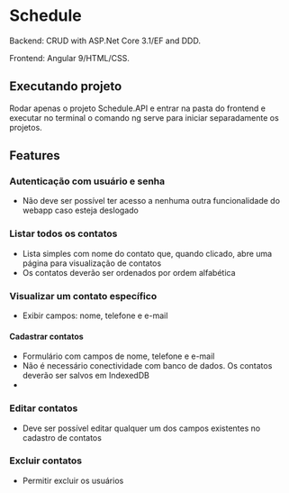 # Schedule
Backend: CRUD with ASP.Net Core 3.1/EF and DDD.

Frontend: Angular 9/HTML/CSS.

## Executando projeto
Rodar apenas o projeto Schedule.API e entrar na pasta do frontend e executar no terminal o comando ng serve para iniciar separadamente os projetos.
 
## Features

### Autenticação com usuário e senha

- Não deve ser possível ter acesso a nenhuma outra funcionalidade do webapp caso esteja deslogado

### Listar todos os contatos

- Lista simples com nome do contato que, quando clicado, abre uma página para visualização de contatos
- Os contatos deverão ser ordenados por ordem alfabética

### Visualizar um contato específico

- Exibir campos: nome, telefone e e-mail

#### Cadastrar contatos

- Formulário com campos de nome, telefone e e-mail
- Não é necessário conectividade com banco de dados. Os contatos deverão ser salvos em IndexedDB
- 
### Editar contatos

- Deve ser possível editar qualquer um dos campos existentes no cadastro de contatos

### Excluir contatos

- Permitir excluir os usuários

